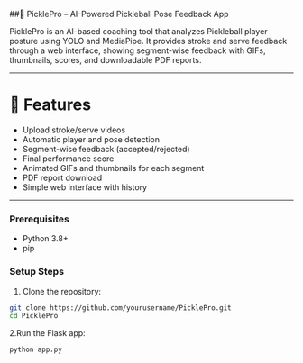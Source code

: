 ##🏓 PicklePro – AI-Powered Pickleball Pose Feedback App

PicklePro is an AI-based coaching tool that analyzes Pickleball player posture using YOLO and MediaPipe. It provides stroke and serve feedback through a web interface, showing segment-wise feedback with GIFs, thumbnails, scores, and downloadable PDF reports.

---

# 🚀 Features

- Upload stroke/serve videos
- Automatic player and pose detection
- Segment-wise feedback (accepted/rejected)
- Final performance score
- Animated GIFs and thumbnails for each segment
- PDF report download
- Simple web interface with history

---

### Prerequisites

- Python 3.8+
- pip

### Setup Steps

1. Clone the repository:

```bash
git clone https://github.com/yourusername/PicklePro.git
cd PicklePro
```
2.Run the Flask app:
```bash
python app.py

